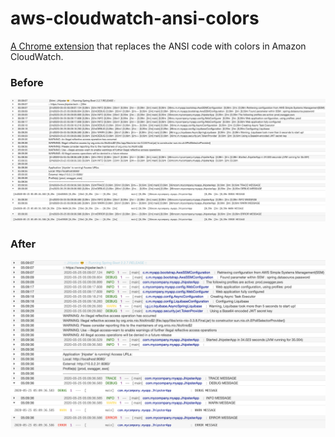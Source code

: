 # aws-cloudwatch-ansi-colors

[A Chrome extension](https://chrome.google.com/webstore/detail/aws-cloudwatch-ansi-color/feoelakkoolicldilidmgbhpgabiodcd) that replaces the ANSI code with colors in Amazon CloudWatch.

### Before

![no color](https://raw.githubusercontent.com/Falydoor/aws-cloudwatch-ansi-colors/master/screenshot-no-color.png "Screenshot with no color")

### After

![with color](https://raw.githubusercontent.com/Falydoor/aws-cloudwatch-ansi-colors/master/screenshot-with-color.png "Screenshot with color")